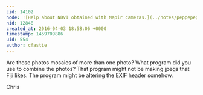 ```yaml
---
cid: 14102
node: ![Help about NDVI obtained with Mapir cameras.](../notes/peppepegasus/03-15-2016/help-about-ndvi-obtained-with-mapri-cameras)
nid: 12848
created_at: 2016-04-03 18:58:06 +0000
timestamp: 1459709886
uid: 554
author: cfastie
---
```


Are those photos mosaics of more than one photo? What program did you use to combine the photos? That program might not be making jpegs that Fiji likes. The program might be altering the EXIF header somehow.

Chris